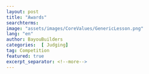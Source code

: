```yaml
---
layout: post
title: "Awards"
searchterms:
image: "assets/images/CoreValues/GenericLesson.png"
lang: "en"
author: BayouBuilders
categories:  [ Judging]
tag: Competition
featured: true
excerpt_separator: <!--more-->
---
```

